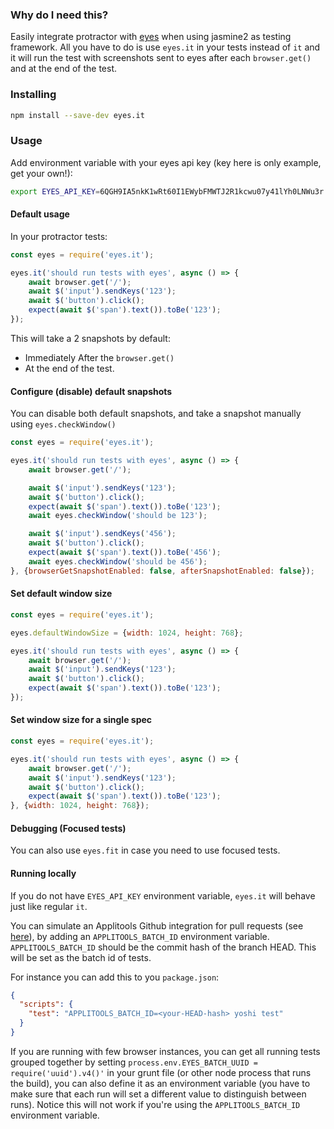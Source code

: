 ### Why do I need this?

Easily integrate protractor with [eyes](https://applitools.com/) when using jasmine2 as testing framework. All you have to do is use `eyes.it` in your tests instead of `it` and it will run the test with screenshots sent to eyes after each `browser.get()` and at the end of the test.

### Installing

```sh
npm install --save-dev eyes.it
```

### Usage

Add environment variable with your eyes api key (key here is only example, get your own!):
```sh
export EYES_API_KEY=6QGH9IA5nkK1wRt60I1EWybFMWTJ2R1kcwu07y41lYh0LNWu3r
```

#### Default usage
In your protractor tests:
```js
const eyes = require('eyes.it');

eyes.it('should run tests with eyes', async () => {
    await browser.get('/');
    await $('input').sendKeys('123');
    await $('button').click();
    expect(await $('span').text()).toBe('123');
});
```

This will take a 2 snapshots by default:
 - Immediately After the `browser.get()`
 - At the end of the test.

#### Configure (disable) default snapshots
You can disable both default snapshots, and take a snapshot manually using `eyes.checkWindow()`
```js
const eyes = require('eyes.it');

eyes.it('should run tests with eyes', async () => {
    await browser.get('/');

    await $('input').sendKeys('123');
    await $('button').click();
    expect(await $('span').text()).toBe('123');
    await eyes.checkWindow('should be 123');

    await $('input').sendKeys('456');
    await $('button').click();
    expect(await $('span').text()).toBe('456');
    await eyes.checkWindow('should be 456');
}, {browserGetSnapshotEnabled: false, afterSnapshotEnabled: false});
```

#### Set default window size

```js
const eyes = require('eyes.it');

eyes.defaultWindowSize = {width: 1024, height: 768};

eyes.it('should run tests with eyes', async () => {
    await browser.get('/');
    await $('input').sendKeys('123');
    await $('button').click();
    expect(await $('span').text()).toBe('123');
});
```

#### Set window size for a single spec

```js
const eyes = require('eyes.it');

eyes.it('should run tests with eyes', async () => {
    await browser.get('/');
    await $('input').sendKeys('123');
    await $('button').click();
    expect(await $('span').text()).toBe('123');
}, {width: 1024, height: 768});
```

#### Debugging (Focused tests)
You can also use `eyes.fit` in case you need to use focused tests.

#### Running locally
If you do not have `EYES_API_KEY` environment variable, `eyes.it` will behave just like regular `it`.

You can simulate an Applitools Github integration for pull requests (see [here](https://applitools.com/docs/topics/integrations/github-integration.html])), by adding an `APPLITOOLS_BATCH_ID` environment variable. `APPLITOOLS_BATCH_ID` should be the commit hash of the branch HEAD. This will be set as the batch id of tests.

For instance you can add this to you `package.json`:
```json
{
  "scripts": {
    "test": "APPLITOOLS_BATCH_ID=<your-HEAD-hash> yoshi test"
  }
}
```

If you are running with few browser instances, you can get all running tests grouped together by setting `process.env.EYES_BATCH_UUID = require('uuid').v4()'` in your grunt file (or other node process that runs the build), you can also define it as an environment variable (you have to make sure that each run will set a different value to distinguish between runs).
Notice this will not work if you're using the `APPLITOOLS_BATCH_ID` environment variable.
